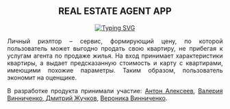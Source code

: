 <h2 align = center>REAL ESTATE AGENT APP</h2>
<p align = center><a href="https://git.io/typing-svg"><img src="https://readme-typing-svg.demolab.com?font=Pixelify+Sans&pause=1000&random=false&width=600&lines=%D0%A1%D0%B5%D1%80%D0%B2%D0%B8%D1%81+%D0%B4%D0%BB%D1%8F+%D0%BF%D1%80%D0%B5%D0%B4%D1%81%D0%BA%D0%B0%D0%B7%D0%B0%D0%BD%D0%B8%D1%8F+%D1%86%D0%B5%D0%BD%D1%8B+%D0%BF%D1%80%D0%BE%D0%B4%D0%B0%D0%B6%D0%B8+%D0%BA%D0%B2%D0%B0%D1%80%D1%82%D0%B8%D1%80%D1%8B" alt="Typing SVG" /></a></p>
<div align="justify">Личный риэлтор – сервис, формирующий цену, по которой пользователь может выгодно продать свою квартиру, не прибегая к услугам агента по продаже жилья. На вход принимает характеристики квартиры, а выдает предсказанную стоимость и карту с квартирами, имеющими похожие параметры. Таким образом, пользователь экономит на оценщике.
  
В разработке продукта принимали участие: <a href = "https://github.com/jinAntonik"> Антон Алексеев</a>, <a href = "https://github.com/"> Валерия Винниченко</a>,<a href = "https://github.com/"> Дмитрий Жучков</a>, <a href = "https://github.com/veronikavinnichenko">Вероника Винниченко</a>.</div>
